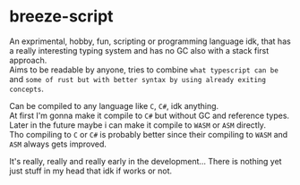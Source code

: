 # breeze-script

An exprimental, hobby, fun, scripting or programming language idk, that has a really interesting typing system and has no GC also with a stack first approach.<br/>
Aims to be readable by anyone, tries to combine `what typescript can be` and `some of rust but with better syntax by using already exiting concepts`.<br/>

Can be compiled to any language like `C`, `C#`, idk anything.<br/>
At first I'm gonna make it compile to `C#` but without GC and reference types.<br/>
Later in the future maybe i can make it compile to `WASM` or `ASM` directly.<br/>
Tho compiling to `C` or `C#` is probably better since their compiling to `WASM` and `ASM` always gets improved.

It's really, really and really early in the development... There is nothing yet just stuff in my head that idk if works or not.
